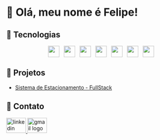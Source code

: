 <h1>👋 Olá, meu nome é <strong>Felipe</strong>!</h1>

<h2>🚀 Tecnologias</h2>
<div style="display: flex; flex-wrap: wrap; justify-content: center; gap: 12px;">
  <img src="https://skillicons.dev/icons?i=html" height="30" />
  <img src="https://skillicons.dev/icons?i=css" height="30"  />
  <img src="https://skillicons.dev/icons?i=javascript" height="30" />
  <img src="https://skillicons.dev/icons?i=react" height="30"  />
  <img src="https://skillicons.dev/icons?i=dotnet" height="30"/>
  <img src="https://skillicons.dev/icons?i=unity" height="30"/>
  <img src="https://skillicons.dev/icons?i=git"  height="30"/>
</div>

<h2>📌 Projetos</h2>
<div>
  <ul>
    <li><a href="https://github.com/FelipeCostaq/car-parking-app" target="_blank">Sistema de Estacionamento - FullStack</a></li>
  </ul>
</div>

<h2>📩 Contato</h2>
<div>
  <a href="https://www.linkedin.com/in/felipecostasiq" target="_blank">
    <img src="https://raw.githubusercontent.com/maurodesouza/profile-readme-generator/master/src/assets/icons/social/linkedin/default.svg" width="52" height="40" alt="linkedin logo" />
  </a>
  <a href="mailto:felipecostasiqu@gmail.com" target="_blank">
    <img src="https://raw.githubusercontent.com/maurodesouza/profile-readme-generator/master/src/assets/icons/social/gmail/default.svg" width="52" height="40" alt="gmail logo" />
  </a>
</div>





